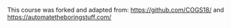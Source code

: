 This course was forked and adapted from: https://github.com/COGS18/ and https://automatetheboringstuff.com/
